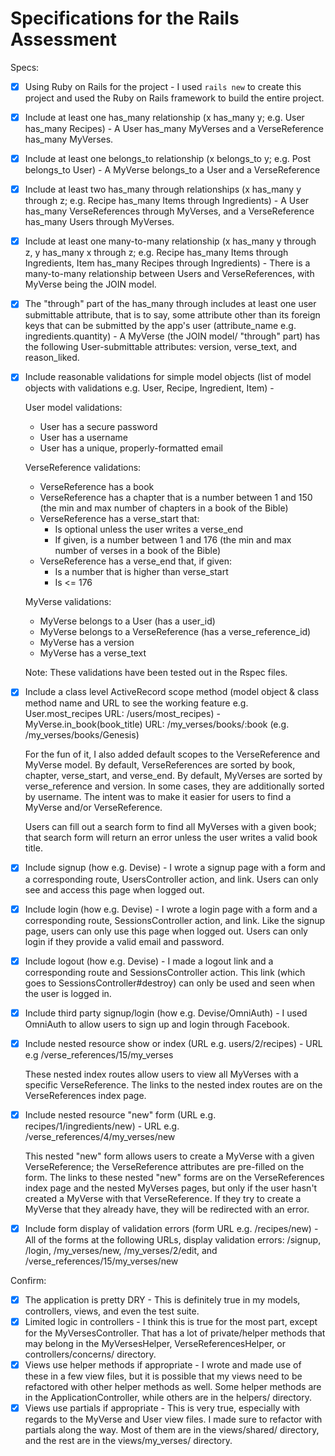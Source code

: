 # Specifications for the Rails Assessment

Specs:
- [x] Using Ruby on Rails for the project - I used `rails new` to create this project and used the Ruby on Rails framework to build the entire project.

- [x] Include at least one has_many relationship (x has_many y; e.g. User has_many Recipes) - A User has_many MyVerses and a VerseReference has_many MyVerses.
- [x] Include at least one belongs_to relationship (x belongs_to y; e.g. Post belongs_to User) - A MyVerse belongs_to a User and a VerseReference
- [x] Include at least two has_many through relationships (x has_many y through z; e.g. Recipe has_many Items through Ingredients) - A User has_many VerseReferences through MyVerses, and a VerseReference has_many Users through MyVerses.
- [x] Include at least one many-to-many relationship (x has_many y through z, y has_many x through z; e.g. Recipe has_many Items through Ingredients, Item has_many Recipes through Ingredients) - There is a many-to-many relationship between Users and VerseReferences, with MyVerse being the JOIN model.
- [x] The "through" part of the has_many through includes at least one user submittable attribute, that is to say, some attribute other than its foreign keys that can be submitted by the app's user (attribute_name e.g. ingredients.quantity) - A MyVerse (the JOIN model/ "through" part) has the following User-submittable attributes: version, verse_text, and reason_liked.
- [x] Include reasonable validations for simple model objects (list of model objects with validations e.g. User, Recipe, Ingredient, Item) - 

  User model validations:
  - User has a secure password
  - User has a username
  - User has a unique, properly-formatted email

  VerseReference validations:
  - VerseReference has a book
  - VerseReference has a chapter that is a number between 1 and 150 (the min and max number of chapters in a book of the Bible)
  - VerseReference has a verse_start that:
    - Is optional unless the user writes a verse_end
    - If given, is a number between 1 and 176 (the min and max number of verses in a book of the Bible)
  - VerseReference has a verse_end that, if given:
    - Is a number that is higher than verse_start
    - Is <= 176

  MyVerse validations:
  - MyVerse belongs to a User (has a user_id)
  - MyVerse belongs to a VerseReference (has a verse_reference_id)
  - MyVerse has a version
  - MyVerse has a verse_text

  Note: These validations have been tested out in the Rspec files.

- [x] Include a class level ActiveRecord scope method (model object & class method name and URL to see the working feature e.g. User.most_recipes URL: /users/most_recipes) - 
  MyVerse.in_book(book_title) URL: /my_verses/books/:book (e.g. /my_verses/books/Genesis)

  For the fun of it, I also added default scopes to the VerseReference and MyVerse model.
  By default, VerseReferences are sorted by book, chapter, verse_start, and verse_end.
  By default, MyVerses are sorted by verse_reference and version. In some cases, they are additionally sorted by username.
  The intent was to make it easier for users to find a MyVerse and/or VerseReference.

  Users can fill out a search form to find all MyVerses with a given book;
  that search form will return an error unless the user writes a valid book title.
- [x] Include signup (how e.g. Devise) - I wrote a signup page with a form and a corresponding route, UsersController action, and link. Users can only see and access this page when logged out.
- [x] Include login (how e.g. Devise) - I wrote a login page with a form and a corresponding route, SessionsController action, and link. Like the signup page, users can only use this page when logged out. Users can only login if they provide a valid email and password.
- [x] Include logout (how e.g. Devise) - I made a logout link and a corresponding route and SessionsController action. This link (which goes to SessionsController#destroy) can only be used and seen when the user is logged in.
- [x] Include third party signup/login (how e.g. Devise/OmniAuth) - I used OmniAuth to allow users to sign up and login through Facebook.
- [x] Include nested resource show or index (URL e.g. users/2/recipes) - 
  URL e.g /verse_references/15/my_verses

  These nested index routes allow users to view all MyVerses with a specific VerseReference.
  The links to the nested index routes are on the VerseReferences index page.
- [x] Include nested resource "new" form (URL e.g. recipes/1/ingredients/new) - 
  URL e.g. /verse_references/4/my_verses/new

  This nested "new" form allows users to create a MyVerse with a given VerseReference;
  the VerseReference attributes are pre-filled on the form.
  The links to these nested "new" forms are on the VerseReferences index page and the nested MyVerses pages, but only if the user hasn't created a MyVerse with that VerseReference.
  If they try to create a MyVerse that they already have, they will be redirected with an error.
- [x] Include form display of validation errors (form URL e.g. /recipes/new) - 
  All of the forms at the following URLs, display validation errors: 
  /signup, /login, /my_verses/new, /my_verses/2/edit, and /verse_references/15/my_verses/new

Confirm:
- [x] The application is pretty DRY - This is definitely true in my models, controllers, views, and even the test suite.
- [x] Limited logic in controllers - I think this is true for the most part, except for the MyVersesController. That has a lot of private/helper methods that may belong in the MyVersesHelper, VerseReferencesHelper, or controllers/concerns/ directory.
- [x] Views use helper methods if appropriate - I wrote and made use of these in a few view files, but it is possible that my views need to be refactored with other helper methods as well. Some helper methods are in the ApplicationController, while others are in the helpers/ directory.
- [x] Views use partials if appropriate - This is very true, especially with regards to the MyVerse and User view files. I made sure to refactor with partials along the way. Most of them are in the views/shared/ directory, and the rest are in the views/my_verses/ directory.